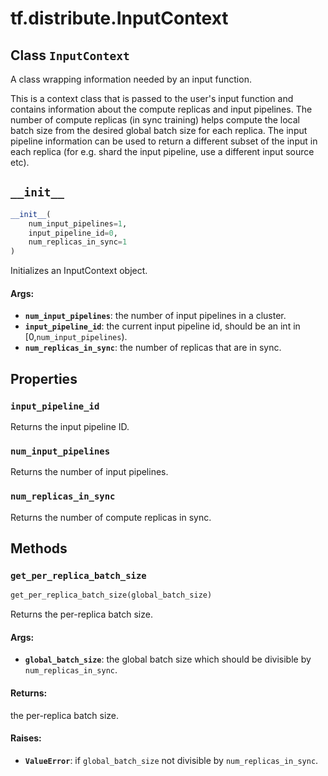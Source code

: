 <div itemscope itemtype="http://developers.google.com/ReferenceObject">
<meta itemprop="name" content="tf.distribute.InputContext" />
<meta itemprop="path" content="Stable" />
<meta itemprop="property" content="input_pipeline_id"/>
<meta itemprop="property" content="num_input_pipelines"/>
<meta itemprop="property" content="num_replicas_in_sync"/>
<meta itemprop="property" content="__init__"/>
<meta itemprop="property" content="get_per_replica_batch_size"/>
</div>

# tf.distribute.InputContext

## Class `InputContext`



A class wrapping information needed by an input function.

This is a context class that is passed to the user's input function and
contains information about the compute replicas and input pipelines. The
number of compute replicas (in sync training) helps compute the local batch
size from the desired global batch size for each replica. The input pipeline
information can be used to return a different subset of the input in each
replica (for e.g. shard the input pipeline, use a different input
source etc).

<h2 id="__init__"><code>__init__</code></h2>

``` python
__init__(
    num_input_pipelines=1,
    input_pipeline_id=0,
    num_replicas_in_sync=1
)
```

Initializes an InputContext object.

#### Args:

* <b>`num_input_pipelines`</b>: the number of input pipelines in a cluster.
* <b>`input_pipeline_id`</b>: the current input pipeline id, should be an int in
    [0,`num_input_pipelines`).
* <b>`num_replicas_in_sync`</b>: the number of replicas that are in sync.



## Properties

<h3 id="input_pipeline_id"><code>input_pipeline_id</code></h3>

Returns the input pipeline ID.

<h3 id="num_input_pipelines"><code>num_input_pipelines</code></h3>

Returns the number of input pipelines.

<h3 id="num_replicas_in_sync"><code>num_replicas_in_sync</code></h3>

Returns the number of compute replicas in sync.



## Methods

<h3 id="get_per_replica_batch_size"><code>get_per_replica_batch_size</code></h3>

``` python
get_per_replica_batch_size(global_batch_size)
```

Returns the per-replica batch size.

#### Args:

* <b>`global_batch_size`</b>: the global batch size which should be divisible by
    `num_replicas_in_sync`.


#### Returns:

the per-replica batch size.


#### Raises:

* <b>`ValueError`</b>: if `global_batch_size` not divisible by
    `num_replicas_in_sync`.



